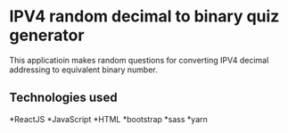 # IPV4 random decimal to binary quiz generator

This applicatioin makes random questions for converting IPV4 decimal addressing to equivalent binary number.

## Technologies used

*ReactJS
*JavaScript
*HTML
*bootstrap
*sass
*yarn
